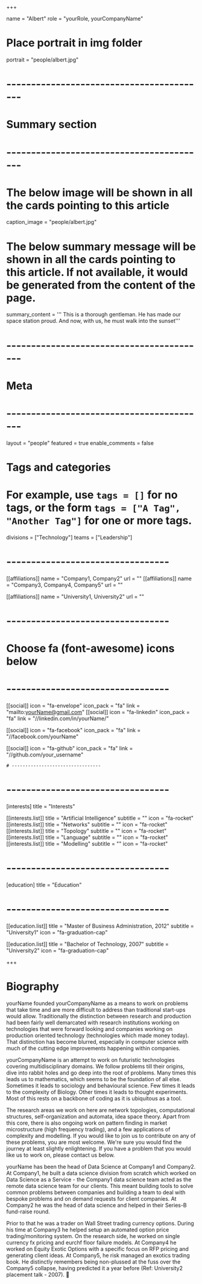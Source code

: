 +++

name = "Albert"
role = "yourRole, yourCompanyName"

# Place portrait in img folder
portrait = "people/albert.jpg"

# -----------------------------------------
# Summary section
# -----------------------------------------
# The below image will be shown in all the cards pointing to this article
caption_image = "people/albert.jpg"
# The below summary message will be shown in all the cards pointing to this article. If not available, it would be generated from the content of the page.
summary_content = '''
This is a thorough gentleman. He has made our space station proud.
And now, with us, he must walk into the sunset'''
# -----------------------------------------
# Meta
# -----------------------------------------
layout = "people"
featured = true
enable_comments = false

# Tags and categories
# For example, use `tags = []` for no tags, or the form `tags = ["A Tag", "Another Tag"]` for one or more tags.
divisions = ["Technology"]
teams = ["Leadership"]

# ---------------------------------
[[affiliations]]
    name = "Company1, Company2"
    url = ""
[[affiliations]]
    name = "Company3, Company4, Company5"
    url = ""

[[affiliations]]
    name = "University1, University2"
    url = ""

# ---------------------------------
# Choose fa (font-awesome) icons below
# ---------------------------------
[[social]]
    icon = "fa-envelope"
    icon_pack = "fa"
    link = "mailto:yourName@gmail.com"
[[social]]
    icon = "fa-linkedin"
    icon_pack = "fa"
    link = "//linkedin.com/in/yourName/"

[[social]]
    icon = "fa-facebook"
    icon_pack = "fa"
    link = "//facebook.com/yourName"

[[social]]
    icon = "fa-github"
    icon_pack = "fa"
    link = "//github.com/your_username"


    # ---------------------------------

# ---------------------------------
[interests]
title = "Interests"


[[interests.list]]
    title = "Artificial Intelligence"
    subtitle = ""
    icon = "fa-rocket"
[[interests.list]]
    title = "Networks"
    subtitle = ""
    icon = "fa-rocket"
[[interests.list]]
    title = "Topology"
    subtitle = ""
    icon = "fa-rocket"
[[interests.list]]
    title = "Language"
    subtitle = ""
    icon = "fa-rocket"
[[interests.list]]
    title = "Modelling"
    subtitle = ""
    icon = "fa-rocket"

# ---------------------------------
[education]
    title = "Education"
# ---------------------------------
[[education.list]]
    title = "Master of Business Administration, 2012"
    subtitle = "University1"
    icon = "fa-graduation-cap"

[[education.list]]
    title = "Bachelor of Technology, 2007"
    subtitle = "University2"
    icon = "fa-graduation-cap"


+++
# Biography

yourName founded yourCompanyName as a means to work on problems that take time and are more difficult to address than traditional start-ups would allow. Traditionally the distinction between research and production had been fairly well demarcated with research institutions working on technologies that were forward looking and companies working on production oriented technology (technologies which made money today). That distinction has become blurred, especially in computer science with much of the cutting edge improvements happening within companies.

yourCompanyName is an attempt to work on futuristic technologies covering multidisciplinary domains. We follow problems till their origins, dive into rabbit holes and go deep into the root of problems. Many times this leads us to mathematics, which seems to be the foundation of all else. Sometimes it leads to sociology and behavioural science. Few times it leads to the complexity of Biology. Other times it leads to thought experiments. Most of this rests on a backbone of coding as it is ubiquitous as a tool.

The research areas we work on here are network topologies, computational structures, self-organization and automata, idea space theory. Apart from this core, there is also ongoing work on pattern finding in market microstructure (high frequency trading), and a few applications of complexity and modelling. If you would like to join us to contribute on any of these problems, you are most welcome. We're sure you would find the journey at least slightly enlightening. If you have a problem that you would like us to work on, please contact us below.

yourName has been the head of Data Science at Company1 and Company2. At Company1, he built a data science division from scratch which worked on Data Science as a Service - the Company1 data science team acted as the remote data science team for our clients. This meant building tools to solve common problems between companies and building a team to deal with bespoke problems and on demand requests for client companies. At Company2 he was the head of data science and helped in their Series-B fund-raise round.

Prior to that he was a trader on Wall Street trading currency options. During his time at Company3 he helped setup an automated option price trading/monitoring system. On the research side, he worked on single currency fx pricing and eurchf floor failure models. At Company4 he worked on Equity Exotic Options with a specific focus on RFP pricing and generating client ideas. At Company5, he risk managed an exotics trading book. He distinctly remembers being non-plussed at the fuss over the Company5 collapse, having predicted it a year before (Ref: University2 placement talk - 2007). :rocket:




